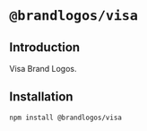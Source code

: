 # `@brandlogos/visa`

## Introduction

Visa Brand Logos.

## Installation

```shell
npm install @brandlogos/visa
```
